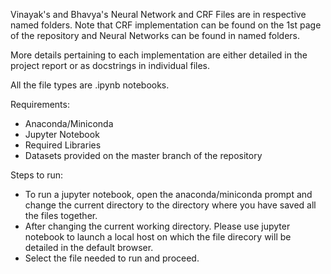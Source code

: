 Vinayak's and Bhavya's Neural Network and CRF Files are in respective named folders.
Note that CRF implementation can be found on the 1st page of the repository and Neural Networks can be found in named folders.

More details pertaining to each implementation are either detailed in the project report or as docstrings in individual files.

All the file types are .ipynb notebooks. 

Requirements:

- Anaconda/Miniconda
- Jupyter Notebook
- Required Libraries
- Datasets provided on the master branch of the repository

Steps to run:

- To run a jupyter notebook, open the anaconda/miniconda prompt and change the current directory to the directory where you have saved all the files together.
- After changing the current working directory. Please use jupyter notebook to launch a local host on which the file direcory will be detailed in the default browser.
- Select the file needed to run and proceed.

